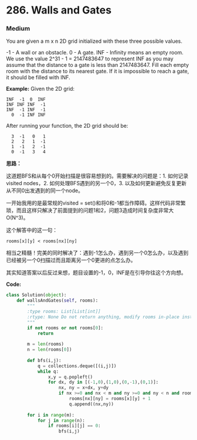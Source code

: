 # 286. Walls and Gates
### Medium

You are given a m x n 2D grid initialized with these three possible values.

-1 - A wall or an obstacle.
0 - A gate.
INF - Infinity means an empty room. We use the value 2^31 - 1 = 2147483647 to represent INF as you may assume that the distance to a gate is less than 2147483647.
Fill each empty room with the distance to its nearest gate. If it is impossible to reach a gate, it should be filled with INF.

**Example:**
Given the 2D grid:

```
INF  -1  0  INF
INF INF INF  -1
INF  -1 INF  -1
  0  -1 INF INF
```

After running your function, the 2D grid should be:

```
  3  -1   0   1
  2   2   1  -1
  1  -1   2  -1
  0  -1   3   4
```

**思路：**

这道题BFS和从每个0开始扫描是很容易想到的。需要解决的问题是：1. 如何记录visited nodes，2. 如何处理BFS遇到的另一个0，3. 以及如何更新避免反复更新从不同0出发遇到的同一个node。

一开始我用的是最常规的visited = set()和将0和-1都当作障碍。这样代码非常繁琐，而且这样只解决了前面提到的问题1和2，问题3造成时间复杂度非常大O(N^3)。

这个解答中的这一句：

```
rooms[x][y] < rooms[nx][ny]
```

相当之精髓！完美的同时解决了：遇到-1怎么办，遇到另一个0怎么办，以及遇到已经被另一个0扫描过而且距离另一个0更进的点怎么办。

其实知道答案以后反过来想，题目设置的-1，0，INF是在引导你往这个方向想。

**Code:**
```python
class Solution(object):
    def wallsAndGates(self, rooms):
        """
        :type rooms: List[List[int]]
        :rtype: None Do not return anything, modify rooms in-place instead.
        """
        if not rooms or not rooms[0]:
            return
        
        m = len(rooms)
        n = len(rooms[0])
        
        def bfs(i,j):
            q = collections.deque([(i,j)])
            while q:
                x,y = q.popleft()
                for dx, dy in [(-1,0),(1,0),(0,-1),(0,1)]:
                    nx, ny = x+dx, y+dy
                    if nx >=0 and nx < m and ny >=0 and ny < n and rooms[x][y] < rooms[nx][ny]:
                        rooms[nx][ny] = rooms[x][y] + 1
                        q.append((nx,ny))
                
        for i in range(m):
            for j in range(n):
                if rooms[i][j] == 0:
                    bfs(i,j)
```
